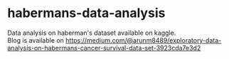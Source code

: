 # habermans-data-analysis
Data analysis on haberman's dataset available on kaggle. <br>
Blog is available on https://medium.com/@arunm8489/exploratory-data-analysis-on-habermans-cancer-survival-data-set-3923cda7e3d2
